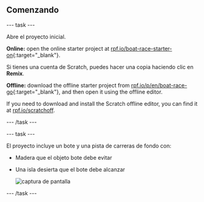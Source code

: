 ## Comenzando

\--- task \---

Abre el proyecto inicial.

**Online:** open the online starter project at [rpf.io/boat-race-starter-on](https://rpf.io/boat-race-starter-on){:target="_blank"}.

Si tienes una cuenta de Scratch, puedes hacer una copia haciendo clic en **Remix**.

**Offline:** download the offline starter project from [rpf.io/p/en/boat-race-go](https://rpf.io/p/en/boat-race-go){:target="_blank"}, and then open it using the offline editor.

If you need to download and install the Scratch offline editor, you can find it at [rpf.io/scratchoff](https://rpf.io/scratchoff).

\--- /task \---

\--- task \---

El proyecto incluye un bote y una pista de carreras de fondo con:

- Madera que el objeto bote debe evitar
- Una isla desierta que el bote debe alcanzar
    
    ![captura de pantalla](images/boat-starter.png)

\--- /task \---